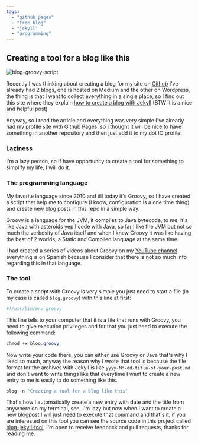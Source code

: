 ```yaml
---
tags:
  - "github pages"
  - "free blog"
  - "jekyll"
  - "programming"
---
```


## Creating a tool for a blog like this 

![blog-groovy-script](/blog/assets/img/2022/blog_script.png)

Recently I was thinking about creating a blog for my site on [Github](https://joxebus.github.io)
I've already had 2 blogs, one is hosted on Medium and the other on Wordpress, the thing is that
I want to collect everything in a single place, so I find out this site where they explain [how to
create a blog with Jekyll](https://chadbaldwin.net/2021/03/14/how-to-build-a-sql-blog.html) (BTW it is a nice and helpful post)

Anyway, so I read the article and everything was very simple I've already had my profile site with
Github Pages, so I thought it will be nice to have something in another repository and then just add it
to my dot IO profile.

### Laziness

I'm a lazy person, so if have opportunity to create a tool for something to simplify my life, I will do it.

### The programming language

My favorite language since 2010 and till today it's Groovy, so I have created a script that help
me to configure (I know, configuration is a one time thing) and create new blog posts in this repo
in a simple way.

Groovy is a language for the JVM, it compiles to Java bytecode, to me, it's like Java with asteroids
yep I code with Java, so far I like the JVM but not so much the verbosity of Java itself and when I 
knew Groovy it was like having the best of 2 worlds, a Static and Compiled language at the same time.

I had created a series of videos about Groovy on my [YouTube channel](https://www.youtube.com/c/Joxebus) 
everything is on Spanish because I consider that there is not so much info regarding this in that language.

### The tool

To create a script with Groovy is very simple you just need to start a file (in my case is called `blog.groovy`)
with this line at first:

```powershell
#!/usr/bin/env groovy
```

This line tells to your computer that it is a file that runs with Groovy, you need to give
execution privileges and for that you just need to execute the following command:

```powershell
chmod +x blog.groovy
```

Now write your code there, you can either use Groovy or Java that's why I liked so much, anyway
the reason why I wrote that tool is because the file format for the archives with Jekyll is like
`yyyy-MM-dd-title-of-your-post.md` and don't want to write things like that everytime I want to create
a new entry to me is easily to do something like this.

```powershell
blog -n "Creating a tool for a blog like this"
```

That's how I automatically create a new entry with date and the title from anywhere on my terminal,
see, I'm lazy but now when I want to create a new blogpost I will just need to execute that command
and that's it, if you are interested on this tool you can see the source code in this project called
[blog-jekyll-tool](https://github.com/Joxebus/blog-jekyll-tool), I'm open to receive feedback and 
pull requests, thanks for reading me.